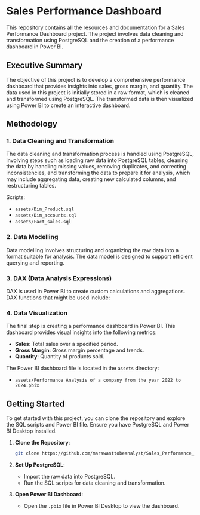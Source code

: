 # Sales Performance Dashboard

This repository contains all the resources and documentation for a Sales Performance Dashboard project. The project involves data cleaning and transformation using PostgreSQL and the creation of a performance dashboard in Power BI.

## Executive Summary

The objective of this project is to develop a comprehensive performance dashboard that provides insights into sales, gross margin, and quantity. The data used in this project is initially stored in a raw format, which is cleaned and transformed using PostgreSQL. The transformed data is then visualized using Power BI to create an interactive dashboard.

## Methodology

### 1. Data Cleaning and Transformation

The data cleaning and transformation process is handled using PostgreSQL, involving steps such as loading raw data into PostgreSQL tables, cleaning the data by handling missing values, removing duplicates, and correcting inconsistencies, and transforming the data to prepare it for analysis, which may include aggregating data, creating new calculated columns, and restructuring tables.

Scripts:
- `assets/Dim_Product.sql`
- `assets/Dim_accounts.sql`
- `assets/Fact_sales.sql`

### 2. Data Modelling

Data modelling involves structuring and organizing the raw data into a format suitable for analysis. The data model is designed to support efficient querying and reporting.

### 3. DAX (Data Analysis Expressions)

DAX is used in Power BI to create custom calculations and aggregations. DAX functions that might be used include:

### 4. Data Visualization

The final step is creating a performance dashboard in Power BI. This dashboard provides visual insights into the following metrics:
- **Sales**: Total sales over a specified period.
- **Gross Margin**: Gross margin percentage and trends.
- **Quantity**: Quantity of products sold.


The Power BI dashboard file is located in the `assets` directory:
- `assets/Performance Analysis of a company from the year 2022 to 2024.pbix`

## Getting Started

To get started with this project, you can clone the repository and explore the SQL scripts and Power BI file. Ensure you have PostgreSQL and Power BI Desktop installed.

1. **Clone the Repository**:
    ```bash
    git clone https://github.com/marswanttobeanalyst/Sales_Performance_Dashboard.git
    ```
2. **Set Up PostgreSQL**:
    - Import the raw data into PostgreSQL.
    - Run the SQL scripts for data cleaning and transformation.

3. **Open Power BI Dashboard**:
    - Open the `.pbix` file in Power BI Desktop to view the dashboard.


